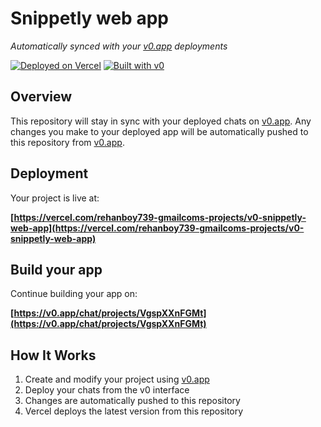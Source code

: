 # Snippetly web app

*Automatically synced with your [v0.app](https://v0.app) deployments*

[![Deployed on Vercel](https://img.shields.io/badge/Deployed%20on-Vercel-black?style=for-the-badge&logo=vercel)](https://vercel.com/rehanboy739-gmailcoms-projects/v0-snippetly-web-app)
[![Built with v0](https://img.shields.io/badge/Built%20with-v0.app-black?style=for-the-badge)](https://v0.app/chat/projects/VgspXXnFGMt)

## Overview

This repository will stay in sync with your deployed chats on [v0.app](https://v0.app).
Any changes you make to your deployed app will be automatically pushed to this repository from [v0.app](https://v0.app).

## Deployment

Your project is live at:

**[https://vercel.com/rehanboy739-gmailcoms-projects/v0-snippetly-web-app](https://vercel.com/rehanboy739-gmailcoms-projects/v0-snippetly-web-app)**

## Build your app

Continue building your app on:

**[https://v0.app/chat/projects/VgspXXnFGMt](https://v0.app/chat/projects/VgspXXnFGMt)**

## How It Works

1. Create and modify your project using [v0.app](https://v0.app)
2. Deploy your chats from the v0 interface
3. Changes are automatically pushed to this repository
4. Vercel deploys the latest version from this repository